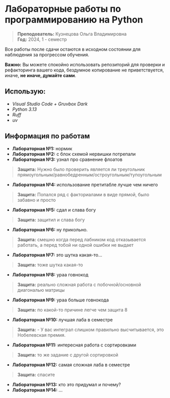 # Лабораторные работы по программированию на Python

> **Преподователь:** Кузнецова Ольга Владимировна  
> **Год:** 2024, 1 - семестр

Все работы после сдачи остаются в исходном состоянии для наблюдения за прогрессом обучения.  

**Важно:** Вы можете спокойно использовать репозиторий для проверки и рефакторинга вашего кода, бездумное копирование не приветствуется, иначе, **не иначе, думайте сами**.

## Использую:
- *Visual Studio Code + Gruvbox Dark*
- *Python 3.13*
- *Ruff*
- *uv*


## Информация по работам
- **Лабораторная №1:** нормик
- **Лабораторная №2:** с блок схемой нервишки потрепали
- **Лабораторная №3:** узнал про сравнение флоатов
> **Защита:** Нужно было проверить является ли треугольник прямоугольным/равнобедренным/остроугольным/тупоугольным
- **Лабораторная №4:** использование претитабле лучше чем ничего 
> **Защита:** Попался ряд с факториалами в виде прямой, было забавно и просто
- **Лабораторная №5:** сдал и слава богу 
> **Защита:** защитил и слава богу 
- **Лабораторная №6:** ну прикольно.
> **Защита:** смешно когда перед лабником код отказывается работать, а перед тобой ни одной ошибки не выдает 
- **Лабораторная №7:** это шутка какая-то...
> **Защита:** тоже шутка какая-то 
- **Лабораторная №8:** ураа говнокод
> **Защита:** реально сложная работа с побочной/основной диагональю матрицы
- **Лабораторная №9:** ураа больше говнокода
> **Защита:** по какой-то причине легче чем защита 8
- **Лабораторная №10:** лучшая лаба в семестре
> **Защита:** - У вас интеграл слишком правильно высчитывается, это Нобелевская премия.
- **Лабораторная №11:** интересная работа с сортировками
> **Защита:** то же задание с другой сортировкой
- **Лабораторная №12:** самая сложная лаба в семестре
> **Защита:** спасите
- **Лабораторная №13:** кто это придумал и почему?
- **Лабораторная №14:** ...